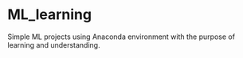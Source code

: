 # ML_learning

Simple ML projects using Anaconda environment with the purpose of learning and understanding.
